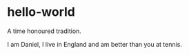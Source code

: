 # hello-world
A time honoured tradition.

I am Daniel, I live in England and am better than you at tennis.
